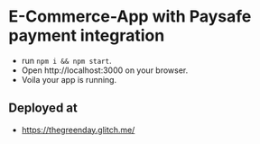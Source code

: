 # E-Commerce-App with Paysafe payment integration

- run `npm i && npm start`.
- Open http://localhost:3000 on your browser.
- Voila your app is running.

## Deployed at

- https://thegreenday.glitch.me/
